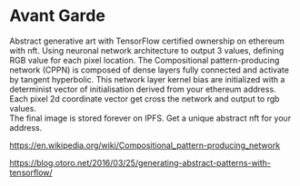 # Avant Garde

Abstract generative art with TensorFlow certified ownership on ethereum with nft.
Using neuronal network architecture to output 3 values, defining RGB value for each pixel location.
The Compositional pattern-producing network (CPPN) is composed of dense layers fully connected and activate by tangent hyperbolic.
This network layer kernel bias are initialized with a determinist vector of initialisation derived from your ethereum address.
Each pixel 2d coordinate vector get cross the network and output to rgb values.   
The final image is stored forever on IPFS.
Get a unique abstract nft for your address.

https://en.wikipedia.org/wiki/Compositional_pattern-producing_network

https://blog.otoro.net/2016/03/25/generating-abstract-patterns-with-tensorflow/
